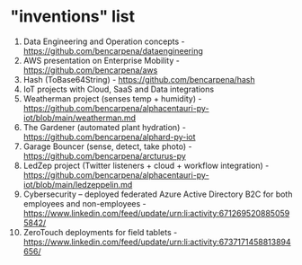 # "inventions" list


1. Data Engineering and Operation concepts - https://github.com/bencarpena/dataengineering
2. AWS presentation on Enterprise Mobility - https://github.com/bencarpena/aws
3. Hash (ToBase64String) - https://github.com/bencarpena/hash
4. IoT projects with Cloud, SaaS and Data integrations
5. Weatherman project (senses temp + humidity) - https://github.com/bencarpena/alphacentauri-py-iot/blob/main/weatherman.md
6. The Gardener (automated plant hydration) - https://github.com/bencarpena/alphard-py-iot
7. Garage Bouncer (sense, detect, take photo) - https://github.com/bencarpena/arcturus-py
8. LedZep project (Twitter listeners + cloud + workflow integration) - https://github.com/bencarpena/alphacentauri-py-iot/blob/main/ledzeppelin.md
9. Cybersecurity – deployed federated Azure Active Directory B2C for both employees and non-employees - https://www.linkedin.com/feed/update/urn:li:activity:6712695208850595842/
10. ZeroTouch deployments for field tablets - https://www.linkedin.com/feed/update/urn:li:activity:6737171458813894656/
 
